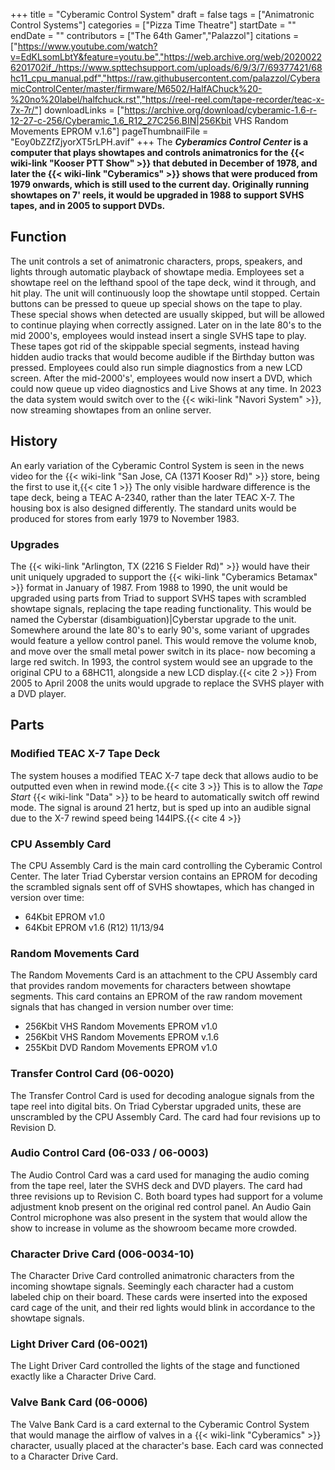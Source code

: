 +++
title = "Cyberamic Control System"
draft = false
tags = ["Animatronic Control Systems"]
categories = ["Pizza Time Theatre"]
startDate = ""
endDate = ""
contributors = ["The 64th Gamer","Palazzol"]
citations = ["https://www.youtube.com/watch?v=EdKLsomLbtY&feature=youtu.be","https://web.archive.org/web/20200226201702if_/https://www.spttechsupport.com/uploads/6/9/3/7/69377421/68hc11_cpu_manual.pdf","https://raw.githubusercontent.com/palazzol/CyberamicControlCenter/master/firmware/M6502/HalfAChuck%20-%20no%20label/halfchuck.rst","https://reel-reel.com/tape-recorder/teac-x-7x-7r/"]
downloadLinks = ["https://archive.org/download/cyberamic-1.6-r-12-27-c-256/Cyberamic_1.6_R12_27C256.BIN|256Kbit VHS Random Movements EPROM v.1.6"]
pageThumbnailFile = "Eoy0bZZfZjyorXT5rLPH.avif"
+++
The ***Cyberamics Control Center* is a computer that plays showtapes and controls animatronics for the {{< wiki-link "Kooser PTT Show" >}} that debuted in December of 1978, and later the {{< wiki-link "Cyberamics" >}} shows that were produced from 1979 onwards, which is still used to the current day.
Originally running showtapes on 7' reels, it would be upgraded in 1988 to support SVHS tapes, and in 2005 to support DVDs.**

## Function

The unit controls a set of animatronic characters, props, speakers, and lights through automatic playback of showtape media. Employees set a showtape reel on the lefthand spool of the tape deck, wind it through, and hit play. The unit will continuously loop the showtape until stopped. Certain buttons can be pressed to queue up special shows on the tape to play. These special shows when detected are usually skipped, but will be allowed to continue playing when correctly assigned.
Later on in the late 80's to the mid 2000's, employees would instead insert a single SVHS tape to play. These tapes got rid of the skippable special segments, instead having hidden audio tracks that would become audible if the Birthday button was pressed. Employees could also run simple diagnostics from a new LCD screen.
After the mid-2000's', employees would now insert a DVD, which could now queue up video diagnostics and Live Shows at any time.
In 2023 the data system would switch over to the {{< wiki-link "Navori System" >}}, now streaming showtapes from an online server.

## History

An early variation of the Cyberamic Control System is seen in the news video for the {{< wiki-link "San Jose, CA (1371 Kooser Rd)" >}} store, being the first to use it,{{< cite 1 >}} The only visible hardware difference is the tape deck, being a TEAC A-2340, rather than the later TEAC X-7. The housing box is also designed differently.
The standard units would be produced for stores from early 1979 to November 1983.

### Upgrades

The {{< wiki-link "Arlington, TX (2216 S Fielder Rd)" >}} would have their unit uniquely upgraded to support the {{< wiki-link "Cyberamics Betamax" >}} format in January of 1987.
From 1988 to 1990, the unit would be upgraded using parts from Triad to support SVHS tapes with scrambled showtape signals, replacing the tape reading functionality. This would be named the Cyberstar (disambiguation)|Cyberstar upgrade to the unit.
Somewhere around the late 80's to early 90's, some variant of upgrades would feature a yellow control panel. This would remove the volume knob, and move over the small metal power switch in its place- now becoming a large red switch.
In 1993, the control system would see an upgrade to the original CPU to a 68HC11, alongside a new LCD display.{{< cite 2 >}}
From 2005 to April 2008 the units would upgrade to replace the SVHS player with a DVD player.

## Parts

### Modified TEAC X-7 Tape Deck

The system houses a modified TEAC X-7 tape deck that allows audio to be outputted even when in rewind mode.{{< cite 3 >}} This is to allow the *Tape Start* {{< wiki-link "Data" >}} to be heard to automatically switch off rewind mode. The signal is around 21 hertz, but is sped up into an audible signal due to the X-7 rewind speed being 144IPS.{{< cite 4 >}}

### CPU Assembly Card

The CPU Assembly Card is the main card controlling the Cyberamic Control Center. The later Triad Cyberstar version contains an EPROM for decoding the scrambled signals sent off of SVHS showtapes, which has changed in version over time:

- 64Kbit EPROM v1.0
- 64Kbit EPROM v1.6 (R12) 11/13/94

### Random Movements Card

The Random Movements Card is an attachment to the CPU Assembly card that provides random movements for characters between showtape segments. This card contains an EPROM of the raw random movement signals that has changed in version number over time:

- 256Kbit VHS Random Movements EPROM v1.0
- 256Kbit VHS Random Movements EPROM v.1.6
- 255Kbit DVD Random Movements EPROM v1.0

### Transfer Control Card (06-0020)

The Transfer Control Card is used for decoding analogue signals from the tape reel into digital bits. On Triad Cyberstar upgraded units, these are unscrambled by the CPU Assembly Card. The card had four revisions up to Revision D.

### Audio Control Card (06-033 / 06-0003)

The Audio Control Card was a card used for managing the audio coming from the tape reel, later the SVHS deck and DVD players. The card had three revisions up to Revision C.
Both board types had support for a volume adjustment knob present on the original red control panel. An Audio Gain Control microphone was also present in the system that would allow the show to increase in volume as the showroom became more crowded.

### Character Drive Card (006-0034-10)

The Character Drive Card controlled animatronic characters from the incoming showtape signals. Seemingly each character had a custom labeled chip on their board. These cards were inserted into the exposed card cage of the unit, and their red lights would blink in accordance to the showtape signals.

### Light Driver Card (06-0021)

The Light Driver Card controlled the lights of the stage and functioned exactly like a Character Drive Card.

### Valve Bank Card (06-0006)

The Valve Bank Card is a card external to the Cyberamic Control System that would manage the airflow of valves in a {{< wiki-link "Cyberamics" >}} character, usually placed at the character's base. Each card was connected to a Character Drive Card.
